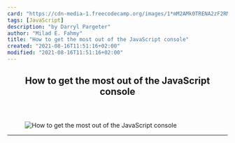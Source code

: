 ```yaml
---
card: "https://cdn-media-1.freecodecamp.org/images/1*mM2AMk0TRENA2zF2RMEebA.jpeg"
tags: [JavaScript]
description: "by Darryl Pargeter"
author: "Milad E. Fahmy"
title: "How to get the most out of the JavaScript console"
created: "2021-08-16T11:51:16+02:00"
modified: "2021-08-16T11:51:16+02:00"
---
```

<div class="site-wrapper">
<main id="site-main" class="site-main outer">
<div class="inner">
<article class="post-full post tag-javascript tag-tech tag-console tag-technology tag-coding ">
<header class="post-full-header">
<h1 class="post-full-title">How to get the most out of the JavaScript console</h1>
</header>
<figure class="post-full-image">
<picture>
<source media="(max-width: 700px)" sizes="1px" srcset="data:image/gif;base64,R0lGODlhAQABAIAAAAAAAP///yH5BAEAAAAALAAAAAABAAEAAAIBRAA7 1w">
<source media="(min-width: 701px)" sizes="(max-width: 800px) 400px,
(max-width: 1170px) 700px,
1400px" srcset="https://cdn-media-1.freecodecamp.org/images/1*mM2AMk0TRENA2zF2RMEebA.jpeg 300w,
https://cdn-media-1.freecodecamp.org/images/1*mM2AMk0TRENA2zF2RMEebA.jpeg 600w,
https://cdn-media-1.freecodecamp.org/images/1*mM2AMk0TRENA2zF2RMEebA.jpeg 1000w,
https://cdn-media-1.freecodecamp.org/images/1*mM2AMk0TRENA2zF2RMEebA.jpeg 2000w">
<img onerror="this.style.display='none'" src="https://cdn-media-1.freecodecamp.org/images/1*mM2AMk0TRENA2zF2RMEebA.jpeg" alt="How to get the most out of the JavaScript console">
</picture>
</figure>
<section class="post-full-content">
<div class="post-content medium-migrated-article">
</div>
<hr>
</section>
</article>
</div>
</main>
</div>
<!-- Google Tag Manager (noscript) -->
<!-- End Google Tag Manager (noscript) -->
